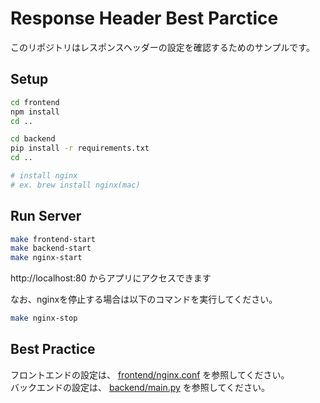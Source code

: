 # Response Header Best Parctice

このリポジトリはレスポンスヘッダーの設定を確認するためのサンプルです。

## Setup

```bash
cd frontend
npm install
cd ..

cd backend
pip install -r requirements.txt
cd ..

# install nginx
# ex. brew install nginx(mac)
```

## Run Server

```bash
make frontend-start
make backend-start
make nginx-start
```

http://localhost:80 からアプリにアクセスできます  

なお、nginxを停止する場合は以下のコマンドを実行してください。

```bash
make nginx-stop
```

## Best Practice

フロントエンドの設定は、 [frontend/nginx.conf](frontend/nginx.conf) を参照してください。  
バックエンドの設定は、 [backend/main.py](backend/main.py) を参照してください。
